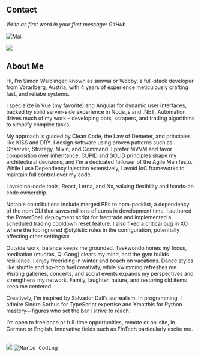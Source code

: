 ## Contact
<i>Write as first word in your first message: GitHub</i>

[![Mail](https://img.shields.io/badge/Mail-simonwaiblinger@wobbit.at-07000C?style=rounded&logo=gmail&logoColor=DCBEFF&labelColor=1F1924)](mailto:simonwaiblinger@wobbit.at)

<img src="https://github-readme-stats.vercel.app/api/top-langs/?username=simwai&hide_progress=true&bg_color=07000C&text_color=DCBEFF&title_color=DCBEFF&border_color=DCBEFF" />
<br />

## About Me
Hi, I’m Simon Waiblinger, known as simwai or Wobby, a full-stack developer from Vorarlberg, Austria, with 4 years of experience meticulously crafting fast, and reliabe systems.

I specialize in Vue (my favorite) and Angular for dynamic user interfaces, backed by solid server-side experience in Node.js and .NET. Automation drives much of my work – developing bots, scrapers, and trading algorithms to simplify complex tasks.

My approach is guided by Clean Code, the Law of Demeter, and principles like KISS and DRY. I design software using proven patterns such as Observer, Strategy, Mixin, and Command. I prefer MVVM and favor composition over inheritance. CUPID and SOLID principles shape my architectural decisions, and I’m a dedicated follower of the Agile Manifesto. While I use Dependency Injection extensively, I avoid IoC frameworks to maintain full control over my code.

I avoid no-code tools, React, Lerna, and Nx, valuing flexibility and hands-on code ownership.

Notable contributions include merged PRs to npm-packlist, a dependency of the npm CLI that saves millions of euros in development time. I authored the PowerShell deployment script for freqtrade and implemented a scheduled trading cooldown reset feature. I also fixed a critical bug in XO where the tool ignored @stylistic rules in the configuration, potentially affecting other settingsxx.

Outside work, balance keeps me grounded. Taekwondo hones my focus, meditation (mudras, Qi Gong) clears my mind, and the gym builds resilience. I enjoy freeriding in winter and beach on vacations. Dance styles like shuffle and hip-hop fuel creativity, while swimming refreshes me. Visiting galleries, concerts, and social events expands my perspectives and strengthens my network. Family, laughter, nature, and restoring old items keep me centered.

Creatively, I’m inspired by Salvador Dalí’s surrealism. In programming, I admire Sindre Sorhus for TypeScript expertise and Xmatthis for Python mastery—figures who set the bar I strive to reach.

I’m open to freelance or full-time opportunities, remote or on-site, in German or English. Innovative fields such as FinTech particularly excite me.

<br />
<img src="https://github-readme-stats.vercel.app/api/top-langs/?username=simwai&hide_progress=true&bg_color=07000C&text_color=DCBEFF&title_color=DCBEFF&border_color=DCBEFF" />

<kbd>
<img src="https://simonwaiblinger.de/mario-coding.gif" alt="Mario Coding" />
</kbd>
<br />
